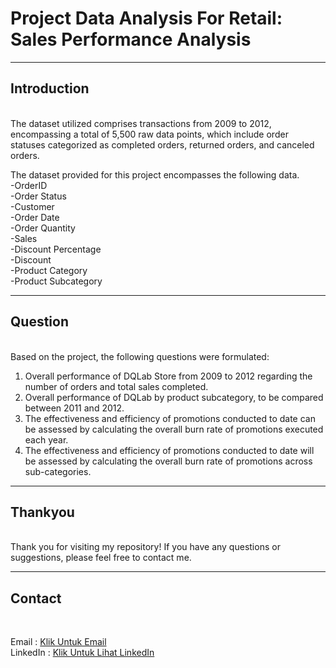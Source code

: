 # Project Data Analysis For Retail: Sales Performance Analysis

---
## Introduction
<br>
The dataset utilized comprises transactions from 2009 to 2012, encompassing a total of 5,500 raw data points, which include order statuses categorized as completed orders, returned orders, and canceled orders.

The dataset provided for this project encompasses the following data.<br>
-OrderID<br>
-Order Status<br>
-Customer<br>
-Order Date<br>
-Order Quantity<br>
-Sales<br>
-Discount Percentage<br>
-Discount<br>
-Product Category<br>
-Product Subcategory

---
## Question
<br>
Based on the project, the following questions were formulated: <br>

1. Overall performance of DQLab Store from 2009 to 2012 regarding the number of orders and total sales completed.<br>
2. Overall performance of DQLab by product subcategory, to be compared between 2011 and 2012.<br>
3. The effectiveness and efficiency of promotions conducted to date can be assessed by calculating the overall burn rate of promotions executed each year.<br>
4. The effectiveness and efficiency of promotions conducted to date will be assessed by calculating the overall burn rate of promotions across sub-categories.<br>

---
## Thankyou
<br>
Thank you for visiting my repository! If you have any questions or suggestions, please feel free to contact me.

---
## Contact
<br>

Email : [Klik Untuk Email](https://mail.google.com/mail/u/0/?tab=rm&ogbl#inbox?compose=CllgCJfnbBsFSfmwMhcPGsBLnvlqTsxdqkZzQHJLGLDljZnFTnvnQCRTDKCQVFTZBtWsjvhWSNV)<br>
LinkedIn : [Klik Untuk Lihat LinkedIn](https://www.linkedin.com/in/al-maidah-/)<br>
